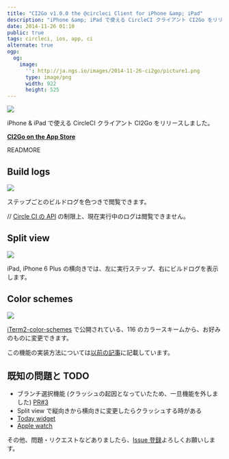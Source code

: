 ```yaml
---
title: "CI2Go v1.0.0 the @circleci Client for iPhone &amp; iPad"
description: "iPhone &amp; iPad で使える CircleCI クライアント CI2Go をリリースしました。"
date: 2014-11-26 01:10
public: true
tags: circleci, ios, app, ci
alternate: true
ogp:
  og:
    image:
      '': http://ja.ngs.io/images/2014-11-26-ci2go/picture1.png
      type: image/png
      width: 922
      height: 525
---
```


[![](2014-11-26-ci2go/picture1.png)][AppStore]

iPhone &amp; iPad で使える CircleCI クライアント CI2Go をリリースしました。

**[CI2Go on the App Store][AppStore]**

READMORE

## Build logs

![](2014-11-26-ci2go/picture2.png)

ステップごとのビルドログを色つきで閲覧できます。

// [Circle CI の API][API] の制限上、現在実行中のログは閲覧できません。

## Split view

![](2014-11-26-ci2go/picture3.png)

iPad, iPhone 6 Plus の横向きでは、左に実行ステップ、右にビルドログを表示します。

## Color schemes

![](2014-11-26-ci2go/picture4.png)

[iTerm2-color-schemes] で公開されている、116 のカラースキームから、お好みのものに変更できます。

この機能の実装方法については[以前の記事][Previous article]に記載しています。

## 既知の問題と TODO

- ブランチ選択機能 (クラッシュの起因となっていたため、一旦機能を外しました) [PR#3]
- Split view で縦向きから横向きに変更したらクラッシュする時がある
- [Today widget]
- [Apple watch]

その他、問題・リクエストなどありましたら、[Issue 登録][New Issue]よろしくお願いします。

[AppStore]: https://itunes.apple.com/app/id940028427?mt=8
[API]: https://circleci.com/docs/api
[iTerm2-color-schemes]: http://iterm2colorschemes.com/
[PR#3]: https://github.com/ngs/ci2go/pull/3
[New Issue]: https://github.com/ngs/ci2go/issues/new
[Today widget]: https://developer.apple.com/library/ios/documentation/General/Conceptual/ExtensibilityPG/NotificationCenter.html
[Apple watch]: https://developer.apple.com/watchkit/
[Previous article]: /2014/10/26/refresh-ui-appearance/

